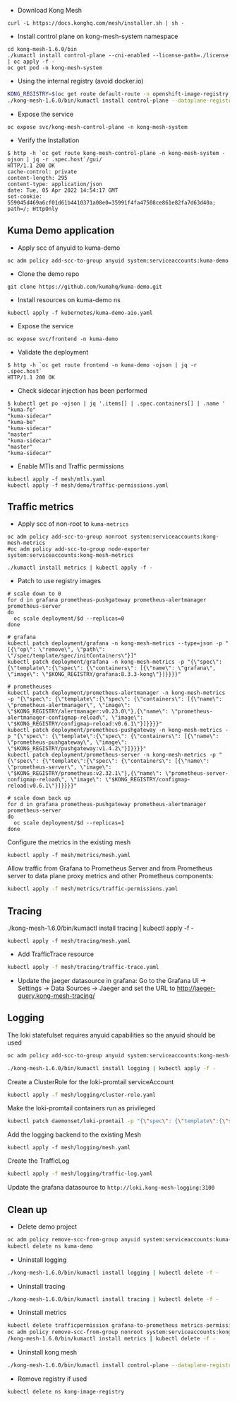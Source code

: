 - Download Kong Mesh
```
curl -L https://docs.konghq.com/mesh/installer.sh | sh -
```

- Install control plane on kong-mesh-system namespace

```
cd kong-mesh-1.6.0/bin
./kumactl install control-plane --cni-enabled --license-path=./license | oc apply -f -
oc get pod -n kong-mesh-system
```

- Using the internal registry (avoid docker.io)

```bash
KONG_REGISTRY=$(oc get route default-route -n openshift-image-registry --template='{{ .spec.host }}')/kong-image-registry
./kong-mesh-1.6.0/bin/kumactl install control-plane --dataplane-registry=$KONG_REGISTRY --control-plane-registry=$KONG_REGISTRY --cni-enabled --license-path=./license.json  | kubectl apply -f -
```

- Expose the service

```{bash}
oc expose svc/kong-mesh-control-plane -n kong-mesh-system
```

- Verify the Installation

```{bash}
$ http -h `oc get route kong-mesh-control-plane -n kong-mesh-system -ojson | jq -r .spec.host`/gui/
HTTP/1.1 200 OK
cache-control: private
content-length: 295
content-type: application/json
date: Tue, 05 Apr 2022 14:54:17 GMT
set-cookie: 559045d469a6cf01d61b4410371a08e0=35991f4fa47508ce861e82fa7d63d40a; path=/; HttpOnly
```

## Kuma Demo application

- Apply scc of anyuid to kuma-demo
```
oc adm policy add-scc-to-group anyuid system:serviceaccounts:kuma-demo
```

- Clone the demo repo
```
git clone https://github.com/kumahq/kuma-demo.git
```

- Install resources on kuma-demo ns
```
kubectl apply -f kubernetes/kuma-demo-aio.yaml
```

- Expose the service

```{bash}
oc expose svc/frontend -n kuma-demo
```

- Validate the deployment

```{bash}
$ http -h `oc get route frontend -n kuma-demo -ojson | jq -r .spec.host` 
HTTP/1.1 200 OK
```

- Check sidecar injection has been performed
```
$ kubectl get po -ojson | jq '.items[] | .spec.containers[] | .name '
"kuma-fe"
"kuma-sidecar"
"kuma-be"
"kuma-sidecar"
"master"
"kuma-sidecar"
"master"
"kuma-sidecar"
```

- Enable MTls and Traffic permissions
```
kubectl apply -f mesh/mtls.yaml
kubectl apply -f mesh/demo/traffic-permissions.yaml
```

## Traffic metrics

- Apply scc  of non-root to ```kuma-metrics```
```
oc adm policy add-scc-to-group nonroot system:serviceaccounts:kong-mesh-metrics
#oc adm policy add-scc-to-group node-exporter system:serviceaccounts:kong-mesh-metrics
```

```
./kumactl install metrics | kubectl apply -f -
```

- Patch to use registry images

```
# scale down to 0
for d in grafana prometheus-pushgateway prometheus-alertmanager prometheus-server
do 
  oc scale deployment/$d --replicas=0
done

# grafana
kubectl patch deployment/grafana -n kong-mesh-metrics --type=json -p "[{\"op\": \"remove\", \"path\": \"/spec/template/spec/initContainers\"}]"
kubectl patch deployment/grafana -n kong-mesh-metrics -p "{\"spec\": {\"template\":{\"spec\": {\"containers\": [{\"name\": \"grafana\", \"image\": \"$KONG_REGISTRY/grafana:8.3.3-kong\"}]}}}}"

# prometheuses
kubectl patch deployment/prometheus-alertmanager -n kong-mesh-metrics -p "{\"spec\": {\"template\":{\"spec\": {\"containers\": [{\"name\": \"prometheus-alertmanager\", \"image\": \"$KONG_REGISTRY/alertmanager:v0.23.0\"},{\"name\": \"prometheus-alertmanager-configmap-reload\", \"image\": \"$KONG_REGISTRY/configmap-reload:v0.6.1\"}]}}}}"
kubectl patch deployment/prometheus-pushgateway -n kong-mesh-metrics -p "{\"spec\": {\"template\":{\"spec\": {\"containers\": [{\"name\": \"prometheus-pushgateway\", \"image\": \"$KONG_REGISTRY/pushgateway:v1.4.2\"}]}}}}"
kubectl patch deployment/prometheus-server -n kong-mesh-metrics -p "{\"spec\": {\"template\":{\"spec\": {\"containers\": [{\"name\": \"prometheus-server\", \"image\": \"$KONG_REGISTRY/prometheus:v2.32.1\"},{\"name\": \"prometheus-server-configmap-reload\", \"image\": \"$KONG_REGISTRY/configmap-reload:v0.6.1\"}]}}}}"

# scale down back up
for d in grafana prometheus-pushgateway prometheus-alertmanager prometheus-server
do 
  oc scale deployment/$d --replicas=1
done
```

Configure the metrics in the existing mesh

```{bash}
kubectl apply -f mesh/metrics/mesh.yaml
```

Allow traffic from Grafana to Prometheus Server and from Prometheus server to data plane proxy metrics and other Prometheus components:

```bash
kubectl apply -f mesh/metrics/traffic-permissions.yaml
```

## Tracing

./kong-mesh-1.6.0/bin/kumactl install tracing | kubectl apply -f -

```{bash}
kubectl apply -f mesh/tracing/mesh.yaml
```

- Add TrafficTrace resource

```bash
kubectl apply -f mesh/tracing/traffic-trace.yaml
```

- Update the jaeger datasource in grafana: Go to the Grafana UI -> Settings -> Data Sources -> Jaeger 
and set the URL to http://jaeger-query.kong-mesh-tracing/

## Logging

The loki statefulset requires anyuid capabilities so the anyuid should be used
```bash
oc adm policy add-scc-to-group anyuid system:serviceaccounts:kong-mesh-logging
```

```bash
./kong-mesh-1.6.0/bin/kumactl install logging | kubectl apply -f -
```

Create a ClusterRole for the loki-promtail serviceAccount
```bash
kubectl apply -f mesh/logging/cluster-role.yaml
```

Make the loki-promtail containers run as privileged

```bash
kubectl patch daemonset/loki-promtail -p "{\"spec\": {\"template\":{\"spec\": {\"containers\": [{\"name\": \"promtail\", \"securityContext\": {\"privileged\": true}}]}}}}"
```

Add the logging backend to the existing Mesh

```{bash}
kubectl apply -f mesh/logging/mesh.yaml
```

Create the TrafficLog

```bash
kubectl apply -f mesh/logging/traffic-log.yaml
```

Update the grafana datasource to `http://loki.kong-mesh-logging:3100`

## Clean up

- Delete demo project

```bash
oc adm policy remove-scc-from-group anyuid system:serviceaccounts:kuma-demo
kubectl delete ns kuma-demo
```

- Uninstall logging

```bash
./kong-mesh-1.6.0/bin/kumactl install logging | kubectl delete -f -
```

- Uninstall tracing

```bash
./kong-mesh-1.6.0/bin/kumactl install tracing | kubectl delete -f -
```

- Uninstall metrics

```bash
kubectl delete trafficpermission grafana-to-prometheus metrics-permissions
oc adm policy remove-scc-from-group nonroot system:serviceaccounts:kong-mesh-metrics
/kong-mesh-1.6.0/bin/kumactl install metrics | kubectl delete -f -
```

- Uninstall kong mesh

```bash
./kong-mesh-1.6.0/bin/kumactl install control-plane --dataplane-registry=default-route-openshift-image-registry.apps.mw-ocp4.cloud.lab.eng.bos.redhat.com/kong-image-registry --control-plane-registry=default-route-openshift-image-registry.apps.mw-ocp4.cloud.lab.eng.bos.redhat.com/kong-mesh-system --cni-enabled --license-path=./license.json  | kubectl delete -f -
```

- Remove registry if used

```bash
kubectl delete ns kong-image-registry
```
